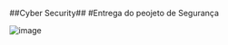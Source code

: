 ##Cyber Security##
#Entrega do peojeto de Segurança

![image](https://github.com/ricardonunesoficial/DIOCyberSecurity/assets/146678112/1e3ee395-4897-4d97-9ae0-341c44626f20)
